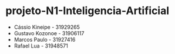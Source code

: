 # projeto-N1-Inteligencia-Artificial

- Cássio Kineipe - 31929265
- Gustavo Kozonoe - 31906117
- Marcos Paulo - 31927416
- Rafael Lua - 31948571
